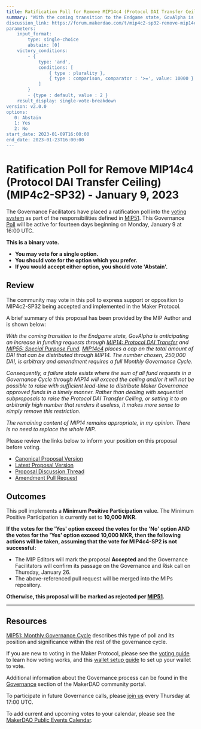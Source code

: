 ```yaml
---
title: Ratification Poll for Remove MIP14c4 (Protocol DAI Transfer Ceiling) (MIP4c2-SP32) - January 09, 2023
summary: "With the coming transition to the Endgame state, GovAlpha is anticipating an increase in funding requests through MIP14: Protocol DAI Transfer and MIP55: Special Purpose Fund. MIP14c4 places a cap on the total amount of DAI that can be distributed through MIP14. Rather than dealing with sequential subproposals to raise the Protocol DAI Transfer Ceiling, or setting it to an arbitrarily high number that renders it useless, it makes more sense to simply remove this restriction.
discussion_link: https://forum.makerdao.com/t/mip4c2-sp32-remove-mip14c4-protocol-dai-transfer-ceiling/19093
parameters:
    input_format:
        type: single-choice
        abstain: [0]
    victory_conditions:
        - {
            type: 'and',
            conditions: [
                { type : plurality },
                { type : comparison, comparator : '>=', value: 10000 }
            ]
        }
        - {type : default, value : 2 }
    result_display: single-vote-breakdown
version: v2.0.0
options:
   0: Abstain
   1: Yes
   2: No
start_date: 2023-01-09T16:00:00
end_date: 2023-01-23T16:00:00
---
```

# Ratification Poll for Remove MIP14c4 (Protocol DAI Transfer Ceiling) (MIP4c2-SP32) - January 9, 2023

The Governance Facilitators have placed a ratification poll into the [voting system](https://vote.makerdao.com/polling) as part of the responsibilities defined in [MIP51](https://mips.makerdao.com/mips/details/MIP51). This Governance [Poll](https://community-development.makerdao.com/en/learn/governance/on-chain-gov) will be active for fourteen days beginning on Monday, January 9 at 16:00 UTC.

**This is a binary vote.**
- **You may vote for a single option.**
- **You should vote for the option which you prefer.**
- **If you would accept either option, you should vote 'Abstain'.**

## Review

The community may vote in this poll to express support or opposition to MIP4c2-SP32 being accepted and implemented in the Maker Protocol.

A brief summary of this proposal has been provided by the MIP Author and is shown below:

*With the coming transition to the Endgame state, GovAlpha is anticipating an increase in funding requests through [MIP14: Protocol DAI Transfer](https://mips.makerdao.com/mips/details/MIP14) and [MIP55: Special Purpose Fund](https://mips.makerdao.com/mips/details/MIP55). [MIP14c4](https://mips.makerdao.com/mips/details/MIP14#MIP14c4) places a cap on the total amount of DAI that can be distributed through MIP14. The number chosen, 250,000 DAI, is arbitrary and amendment requires a full Monthly Governance Cycle.*

*Consequently, a failure state exists where the sum of all fund requests in a Governance Cycle through MIP14 will exceed the ceiling and/or it will not be possible to raise with sufficient lead-time to distribute Maker Governance approved funds in a timely manner. Rather than dealing with sequential subproposals to raise the Protocol DAI Transfer Ceiling, or setting it to an arbitrarily high number that renders it useless, it makes more sense to simply remove this restriction.*

*The remaining content of MIP14 remains appropriate, in my opinion. There is no need to replace the whole MIP.*

Please review the links below to inform your position on this proposal before voting.
* [Canonical Proposal Version](https://github.com/makerdao/mips/blob/ef0eda445eaacdb4409cf258b381eb944ad71c9a/MIP4/MIP4c2-Subproposals/MIP4c2-SP32.md)
* [Latest Proposal Version](https://mips.makerdao.com/mips/details/MIP4c2SP32)
* [Proposal Discussion Thread](https://forum.makerdao.com/t/mip4c2-sp32-remove-mip14c4-protocol-dai-transfer-ceiling/19093)
* [Amendment Pull Request](https://github.com/makerdao/mips/pull/726)

## Outcomes

This poll implements a **Minimum Positive Participation** value. The Minimum Positive Participation is currently set to **10,000 MKR**.

**If the votes for the 'Yes' option exceed the votes for the 'No' option AND the votes for the 'Yes' option exceed 10,000 MKR, then the following actions will be taken, assuming that the vote for MIP4c4-SP2 is not successful:**
* The MIP Editors will mark the proposal **Accepted** and the Governance Facilitators will confirm its passage on the Governance and Risk call on Thursday, January 26.
* The above-referenced pull request will be merged into the MIPs repository.

**Otherwise, this proposal will be marked as rejected per [MIP51](https://mips.makerdao.com/mips/details/MIP51#mip51c2-ratification-poll).**

---

## Resources

[MIP51: Monthly Governance Cycle](https://mips.makerdao.com/mips/details/MIP51) describes this type of poll and its position and significance within the rest of the governance cycle.

If you are new to voting in the Maker Protocol, please see the [voting guide](https://community-development.makerdao.com/en/learn/governance/how-voting-works/) to learn how voting works, and this [wallet setup guide](https://community-development.makerdao.com/en/learn/governance/voting-setup/) to set up your wallet to vote.

Additional information about the Governance process can be found in the [Governance](https://community-development.makerdao.com/en/learn/governance) section of the MakerDAO community portal.

To participate in future Governance calls, please [join us](https://github.com/makerdao/community/tree/master/governance/governance-and-risk-meetings) every Thursday at 17:00 UTC.

To add current and upcoming votes to your calendar, please see the [MakerDAO Public Events Calendar](https://calendar.google.com/calendar/embed?src=makerdao.com_3efhm2ghipksegl009ktniomdk%40group.calendar.google.com&ctz=UTC&mode=week&showCalendars=0&showPrint=0).


